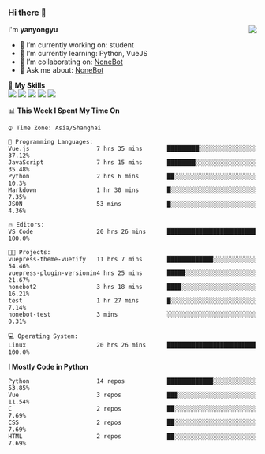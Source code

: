 ### Hi there 👋

<a href="#">
  <img align="right" src="https://github-readme-stats.vercel.app/api?username=yanyongyu&count_private=true&show_icons=true&bg_color=15,f2f7fd,E0EAFC" />
</a>

I'm **yanyongyu**

- 🔭 I’m currently working on: student
- 🌱 I’m currently learning: Python, VueJS
- 👯 I’m collaborating on: [NoneBot](https://github.com/nonebot)
- 💬 Ask me about: [NoneBot](https://github.com/nonebot)

🌟 **My Skills**  
![](https://img.shields.io/badge/-Python-3e74a2?style=flat-square&logo=Python&logoColor=fff)
![](https://img.shields.io/badge/-Vue-4fc08d?style=flat-square&logo=Vue.js&logoColor=fff)
![](https://img.shields.io/badge/-Node.js-339933?style=flat-square&logo=Node.js&logoColor=fff)
![](https://img.shields.io/badge/-Docker-2496ED?style=flat-square&logo=Docker&logoColor=fff)
![](https://img.shields.io/badge/-Linux-000000?style=flat-square&logo=Linux&logoColor=fff)

<!--START_SECTION:waka-->
📊 **This Week I Spent My Time On** 

```text
⌚︎ Time Zone: Asia/Shanghai

💬 Programming Languages: 
Vue.js                   7 hrs 35 mins       █████████░░░░░░░░░░░░░░░░   37.12% 
JavaScript               7 hrs 15 mins       ████████░░░░░░░░░░░░░░░░░   35.48% 
Python                   2 hrs 6 mins        ██░░░░░░░░░░░░░░░░░░░░░░░   10.3% 
Markdown                 1 hr 30 mins        █░░░░░░░░░░░░░░░░░░░░░░░░   7.35% 
JSON                     53 mins             █░░░░░░░░░░░░░░░░░░░░░░░░   4.36%

🔥 Editors: 
VS Code                  20 hrs 26 mins      █████████████████████████   100.0%

🐱‍💻 Projects: 
vuepress-theme-vuetify   11 hrs 7 mins       █████████████░░░░░░░░░░░░   54.46% 
vuepress-plugin-versionin4 hrs 25 mins       █████░░░░░░░░░░░░░░░░░░░░   21.67% 
nonebot2                 3 hrs 18 mins       ████░░░░░░░░░░░░░░░░░░░░░   16.21% 
test                     1 hr 27 mins        █░░░░░░░░░░░░░░░░░░░░░░░░   7.14% 
nonebot-test             3 mins              ░░░░░░░░░░░░░░░░░░░░░░░░░   0.31%

💻 Operating System: 
Linux                    20 hrs 26 mins      █████████████████████████   100.0%

```

**I Mostly Code in Python** 

```text
Python                   14 repos            █████████████░░░░░░░░░░░░   53.85% 
Vue                      3 repos             ███░░░░░░░░░░░░░░░░░░░░░░   11.54% 
C                        2 repos             ██░░░░░░░░░░░░░░░░░░░░░░░   7.69% 
CSS                      2 repos             ██░░░░░░░░░░░░░░░░░░░░░░░   7.69% 
HTML                     2 repos             ██░░░░░░░░░░░░░░░░░░░░░░░   7.69%

```



<!--END_SECTION:waka-->
